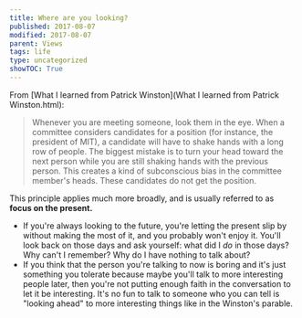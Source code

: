```yaml
---
title: Where are you looking?
published: 2017-08-07
modified: 2017-08-07
parent: Views
tags: life
type: uncategorized
showTOC: True
---
```


From [What I learned from Patrick Winston](What I learned from Patrick Winston.html):

> Whenever you are meeting someone, look them in the eye. When a committee considers candidates for a position (for instance, the president of MIT), a candidate will have to shake hands with a long row of people. The biggest mistake is to turn your head toward the next person while you are still shaking hands with the previous person. This creates a kind of subconscious bias in the committee member's heads. These candidates do not get the position.

This principle applies much more broadly, and is usually referred to as **focus on the present.**

+ If you're always looking to the future, you're letting the present slip by without making the most of it, and you probably won't enjoy it. You'll look back on those days and ask yourself: what did I *do* in those days? Why can't I remember? Why do I have nothing to talk about?
+ If you think that the person you're talking to now is boring and it's just something you tolerate because maybe you'll talk to more interesting people later, then you're not putting enough faith in the conversation to let it be interesting. It's no fun to talk to someone who you can tell is "looking ahead" to more interesting things like in the Winston's parable.


